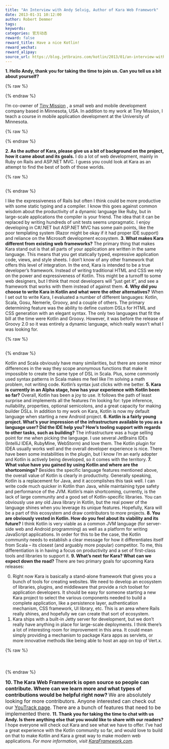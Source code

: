 ```yaml
---
title: "An Interview with Andy Selvig, Author of Kara Web Framework"
date: 2013-01-31 10:12:00
author: Robert Demmer
tags:
keywords:
categories: 官方动态
reward: false
reward_title: Have a nice Kotlin!
reward_wechat:
reward_alipay:
source_url: https://blog.jetbrains.com/kotlin/2013/01/an-interview-with-andy-selvig-author-of-kara-web-framework/
---
```


<strong><img alt="" class="alignright size-medium wp-image-806" data-recalc-dims="1" src="https://i2.wp.com/blog.jetbrains.com/kotlin/files/2013/01/headshot.jpg?resize=210%2C158&amp;ssl=1"/>1. Hello Andy, thank you for taking the time to join us. Can you tell us a bit about yourself? </strong>

{% raw %}
<p><strong> </strong></p>
{% endraw %}

I’m co-owner of [Tiny Mission](http://tinymission.com/) , a small web and mobile development company based in Minnesota, USA. In addition to my work at Tiny Mission, I teach a course in mobile application development at the University of Minnesota.

{% raw %}
<p><span id="more-804"></span></p>
{% endraw %}

<strong>2.  As the author of Kara, please give us a bit of background on the project, how it came about and its goals.</strong>
I do a lot of web development, mainly in Ruby on Rails and ASP.NET MVC. I guess you could look at Kara as an attempt to find the best of both of those worlds.

{% raw %}
<p><a href="https://i2.wp.com/blog.jetbrains.com/kotlin/files/2013/01/commandline-usage.png" target="_blank"><img alt="" class="size-medium wp-image-808 alignleft" data-recalc-dims="1" sizes="(max-width: 180px) 100vw, 180px" src="https://i2.wp.com/blog.jetbrains.com/kotlin/files/2013/01/commandline-usage.png?resize=180%2C146&amp;ssl=1" srcset="https://i2.wp.com/blog.jetbrains.com/kotlin/files/2013/01/commandline-usage.png?resize=300%2C243&amp;ssl=1 300w, https://i2.wp.com/blog.jetbrains.com/kotlin/files/2013/01/commandline-usage.png?w=626&amp;ssl=1 626w"/></a></p>
{% endraw %}

I like the expressiveness of Rails but often I think could be more productive with some static typing and a compiler. I know this goes against common wisdom about the productivity of a dynamic language like Ruby, but in large-scale applications the compiler is your friend. The idea that it can be replaced by writing hundreds of unit tests seems unpragmatic.
I enjoy developing in C#/.NET but ASP.NET MVC has some pain points, like the poor templating system (Razor might be okay if it had proper IDE support) and reliance on the Microsoft development ecosystem.
<strong>3.  What makes Kara different from existing web frameworks?</strong>
<strong> </strong><img alt="" class="alignright size-medium wp-image-811" data-recalc-dims="1" sizes="(max-width: 211px) 100vw, 211px" src="https://i0.wp.com/blog.jetbrains.com/kotlin/files/2013/01/a-kara-stylesheet.png?resize=211%2C300&amp;ssl=1" srcset="https://i0.wp.com/blog.jetbrains.com/kotlin/files/2013/01/a-kara-stylesheet.png?resize=211%2C300&amp;ssl=1 211w, https://i0.wp.com/blog.jetbrains.com/kotlin/files/2013/01/a-kara-stylesheet.png?w=381&amp;ssl=1 381w"/>The primary thing that makes Kara stand out is that all parts of your application are written in the same language. This means that you get statically typed, expressive application code, views, and style sheets. I don’t know of any other framework that offers this level of integration.
In the end, Kara is intended to be a true developer’s framework. Instead of writing traditional HTML and CSS we rely on the power and expressiveness of Kotlin. This might be a turnoff to some web designers, but I think that most developers will “just get it”, and see a framework that works with them instead of against them.
<strong>4.  Why did you choose to write Kara in Kotlin and what were the other alternatives?</strong>
When I set out to write Kara, I evaluated a number of different languages: Kotlin, Scala, Gosu, Nemerle, Groovy, and a couple of others. The primary determining feature was the ability to define custom DSLs for HTML and CSS generation with an elegant syntax. The only two languages that fit the bill at the time were Kotlin and Groovy. However, it was before the release of Groovy 2.0 so it was entirely a dynamic language, which really wasn’t what I was looking for.

{% raw %}
<p><img alt="" class="alignleft size-medium wp-image-815" data-recalc-dims="1" sizes="(max-width: 240px) 100vw, 240px" src="https://i1.wp.com/blog.jetbrains.com/kotlin/files/2013/01/a-kara-view.png?resize=240%2C152&amp;ssl=1" srcset="https://i1.wp.com/blog.jetbrains.com/kotlin/files/2013/01/a-kara-view.png?resize=300%2C190&amp;ssl=1 300w, https://i1.wp.com/blog.jetbrains.com/kotlin/files/2013/01/a-kara-view.png?w=381&amp;ssl=1 381w"/></p>
{% endraw %}

Kotlin and Scala obviously have many similarities, but there are some minor differences in the way they scope anonymous functions that make it impossible to create the same type of DSL in Scala. Plus, some commonly used syntax patterns in Scala makes me feel like I’m solving a math problem, not writing code. Kotlin’s syntax just clicks with me better.
<strong>5.  Kara is currently in an Alpha stage, how has your experience with Kotlin been so far?</strong>
<strong> </strong>Overall, Kotlin has been a joy to use. It follows the path of least surprise and implements all the features I’m looking for: type inference, nullability, properties, optional semicolons, and a great capacity for making builder DSLs. In addition to my work on Kara, Kotlin is now my default language when starting a new Android project.
<strong>6.  Kotlin is a fairly young project. What’s your impression of the infrastructure available to you as a language user? Did the IDE help you? How’s tooling support with regards to other tasks, such as building?</strong>
The infrastructure was a huge selling point for me when picking the language. I use several JetBrains IDEs (IntelliJ IDEA, RubyMine, WebStorm) and love them. The Kotlin plugin for IDEA usually works well and the overall developer experience is nice. There have been some instabilities in the plugin, but I know I’m an early adopter and Kotlin is actively being developed, so it comes with the territory.
<strong>7.  What value have you gained by using Kotlin and where are the shortcomings?</strong>
Besides the specific language features mentioned above, the overall value of Kotlin is clearly in productivity. Generally speaking, Kotlin is a replacement for Java, and it accomplishes this task well. I can write code much quicker in Kotlin than Java, while maintaining type safety and performance of the JVM.
Kotlin’s main shortcoming, currently, is the lack of large community and a good set of Kotlin-specific libraries. You can obviously use any old Java library in Kotlin, but the real power of the language shines when you leverage its unique features. Hopefully, Kara will be a part of this ecosystem and draw contributors to more projects.
<strong>8.  You are obviously vested in Kotlin. How do you feel about its viability and its future?</strong>
I think Kotlin is very viable as a common JVM language (for server-side web and Android programming) as well as a platform for writing JavaScript applications. In order for this to be the case, the Kotlin community needs to establish a clear message for how it differentiates itself from Scala – its closest (and arguably more popular) competitor. To me, this differentiation is in having a focus on productivity and a set of first-class tools and libraries to support it.
<strong>9.  What’s next for Kara? What can we expect down the road?</strong>
There are two primary goals for upcoming Kara releases:

0. Right now Kara is basically a stand-alone framework that gives you a bunch of tools for creating websites. We need to develop an ecosystem of libraries, plugins, and middleware that provide a rich toolset for application developers. It should be easy for someone starting a new Kara project to select the various components needed to build a complete application, like a persistence layer, authentication mechanism, CSS framework, UI library, etc. This is an area where Rails really shines, and hopefully we can create that sort of ecosystem.
1. Kara ships with a built-in Jetty server for development, but we don’t really have anything in place for large-scale deployments. I think there’s a lot of interesting room for improvement in this area. It could mean simply providing a mechanism to package Kara apps as servlets, or more innovative methods like being able to host an app on top of Vert.x.


{% raw %}
<p style="text-align: center"><span style="font-size: small"><span style="line-height: 24px"><a href="https://d3nmt5vlzunoa1.cloudfront.net/kotlin/files/2013/01/kara-routes.png" target="_blank"><br/>
</a><a href="https://i0.wp.com/blog.jetbrains.com/kotlin/files/2013/01/kara-routes.png" target="_blank"><img alt="" class="aligncenter size-full wp-image-819" data-recalc-dims="1" sizes="(max-width: 774px) 100vw, 774px" src="https://i0.wp.com/blog.jetbrains.com/kotlin/files/2013/01/kara-routes.png?resize=640%2C201&amp;ssl=1" srcset="https://i0.wp.com/blog.jetbrains.com/kotlin/files/2013/01/kara-routes.png?resize=300%2C94&amp;ssl=1 300w, https://i0.wp.com/blog.jetbrains.com/kotlin/files/2013/01/kara-routes.png?w=774&amp;ssl=1 774w"/></a> </span></span></p>
{% endraw %}

<strong><span style="font-size: 16px">10.   The Kara Web Framework is open source so people can contribute. Where can we learn more and what types of contributions would be helpful right now? </span></strong>
<span style="font-size: 16px">We are absolutely looking for more contributors. Anyone interested can check out our <a href="http://youtrack.codebetter.com/issues/Kara" target="_blank" title="Kara on YouTrack">YouTrack page</a>. There are a bunch of features that need to be implemented there.</span>
<strong>11. Thank you for taking the time to chat with us Andy. Is there anything else that you would like to share with our readers?</strong>
<img alt="" class="alignright size-medium wp-image-822" data-recalc-dims="1" sizes="(max-width: 300px) 100vw, 300px" src="https://i1.wp.com/blog.jetbrains.com/kotlin/files/2013/01/karaframework.com_.png?resize=300%2C236&amp;ssl=1" srcset="https://i1.wp.com/blog.jetbrains.com/kotlin/files/2013/01/karaframework.com_.png?resize=300%2C236&amp;ssl=1 300w, https://i1.wp.com/blog.jetbrains.com/kotlin/files/2013/01/karaframework.com_.png?w=962&amp;ssl=1 962w"/>I hope everyone will check out Kara and see what we have to offer. I’ve had a great experience with the Kotlin community so far, and would love to build on that to make Kotlin and Kara a great way to make modern web applications.
<em>For more information, visit <a href="http://www.karaframework.com" target="_blank" title="Kara Web Framework">KaraFramework.com</a>.</em>
